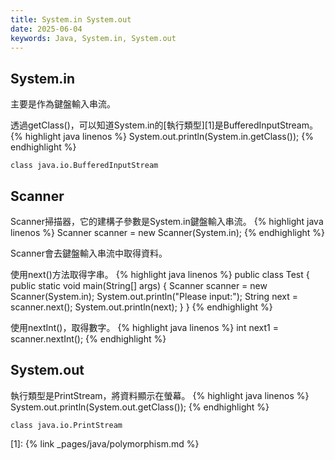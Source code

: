 ```yaml
---
title: System.in System.out
date: 2025-06-04
keywords: Java, System.in, System.out
---
```

## System.in
主要是作為鍵盤輸入串流。

透過getClass()，可以知道System.in的[執行類型][1]是BufferedInputStream。
{% highlight java linenos %}
System.out.println(System.in.getClass());
{% endhighlight %}
```
class java.io.BufferedInputStream
```

## Scanner
Scanner掃描器，它的建構子參數是System.in鍵盤輸入串流。
{% highlight java linenos %}
Scanner scanner = new Scanner(System.in);
{% endhighlight %}

Scanner會去鍵盤輸入串流中取得資料。

使用next()方法取得字串。
{% highlight java linenos %}
public class Test {
  public static void main(String[] args) {
    Scanner scanner = new Scanner(System.in);
    System.out.println("Please input:");
    String next = scanner.next();
    System.out.println(next);
  }
}
{% endhighlight %}

使用nextInt()，取得數字。
{% highlight java linenos %}
int next1 = scanner.nextInt();
{% endhighlight %}

## System.out
執行類型是PrintStream，將資料顯示在螢幕。
{% highlight java linenos %}
System.out.println(System.out.getClass());
{% endhighlight %}
```
class java.io.PrintStream
```


[1]: {% link _pages/java/polymorphism.md %}